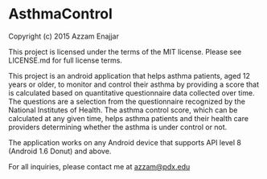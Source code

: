 # AsthmaControl

Copyright (c) 2015 Azzam Enajjar

This project is licensed under the terms of the MIT license. Please see LICENSE.md for full license terms.

This project is an android application that helps asthma patients, aged 12 years or older, to monitor and control their asthma by providing a score that is calculated based on quantitative questionnaire data collected over time. The questions are a selection from the questionnaire recognized by the National Institutes of Health. The asthma control score,  which can be calculated at any given time, helps asthma patients and their health care providers determining whether the asthma is under control or not.

The application works on any Android device that supports API level 8 (Android 1.6 Donut) and above.

For all inquiries, please contact me at azzam@pdx.edu
